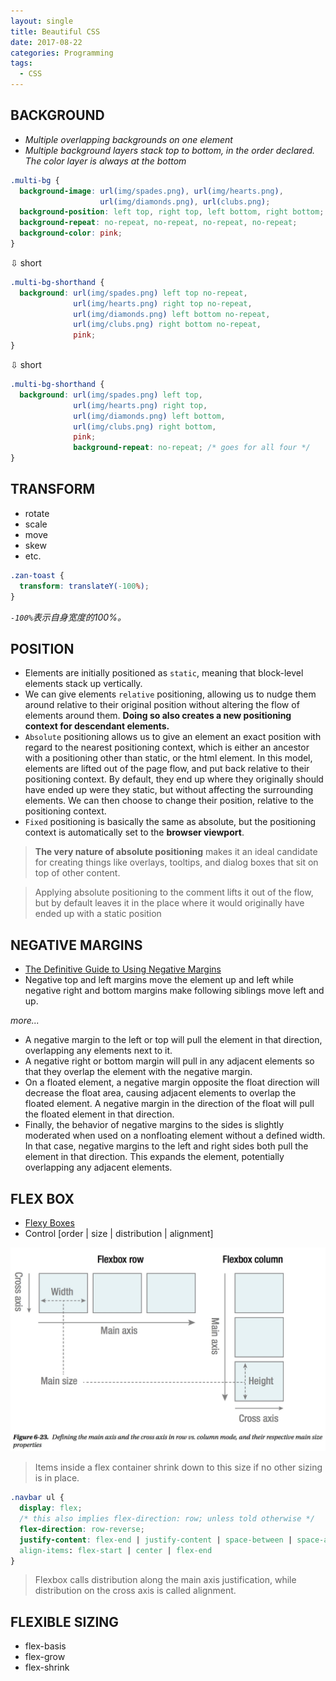 ```yaml
---
layout: single
title: Beautiful CSS
date: 2017-08-22
categories: Programming
tags:
  - CSS
---
```


BACKGROUND
---
* _Multiple overlapping backgrounds on one element_
* _Multiple background layers stack top to bottom, in the order declared. The color layer is always at the bottom_

```css
.multi-bg {
  background-image: url(img/spades.png), url(img/hearts.png),
                    url(img/diamonds.png), url(clubs.png);
  background-position: left top, right top, left bottom, right bottom;
  background-repeat: no-repeat, no-repeat, no-repeat, no-repeat;
  background-color: pink;
}
```
⇩  short
```css
.multi-bg-shorthand {
  background: url(img/spades.png) left top no-repeat,
              url(img/hearts.png) right top no-repeat,
              url(img/diamonds.png) left bottom no-repeat,
              url(img/clubs.png) right bottom no-repeat,
              pink;
}
```
⇩  short
```css
.multi-bg-shorthand {
  background: url(img/spades.png) left top,
              url(img/hearts.png) right top,
              url(img/diamonds.png) left bottom,
              url(img/clubs.png) right bottom,
              pink;
              background-repeat: no-repeat; /* goes for all four */
}
```

TRANSFORM
---
* rotate
* scale
* move
* skew
* etc.

```css
.zan-toast {
  transform: translateY(-100%);
}
```
_`-100%`表示自身宽度的100%。_

POSITION
---
* Elements are initially positioned as `static`, meaning that block-level elements stack up vertically.
* We can give elements `relative` positioning, allowing us to nudge them around relative to their original position without altering the flow of elements around them. **Doing so also creates a new positioning context for descendant elements.**
* `Absolute` positioning allows us to give an element an exact position with regard to the nearest positioning context, which is either an ancestor with a positioning other than static, or the html element. In this model, elements are lifted out of the page flow, and put back relative to their positioning context. By default, they end up where they originally should have ended up were they static, but without affecting the surrounding elements. We can then choose to change their position, relative to the positioning context.
* `Fixed` positioning is basically the same as absolute, but the positioning context is automatically set to the **browser viewport**.

> **The very nature of absolute positioning** makes it an ideal candidate for creating things like overlays, tooltips, and dialog boxes that sit on top of other content.

> Applying absolute positioning to the comment lifts it out of the flow, but by default leaves it in the place where it would originally have ended up with a static position

NEGATIVE MARGINS
---

* [The Definitive Guide to Using Negative Margins](https://www.smashingmagazine.com/2009/07/the-definitive-guide-to-using-negative-margins/)
* Negative top and left margins move the element up and left while negative right and bottom margins make following siblings move left and up.

_more..._

* A negative margin to the left or top will pull the element in that direction, overlapping any elements next to it.
* A negative right or bottom margin will pull in any adjacent elements so that they overlap the element with the negative margin.
* On a floated element, a negative margin opposite the float direction will decrease the float area, causing adjacent elements to overlap the floated element. A negative margin in the direction of the float will pull the floated element in that direction.
* Finally, the behavior of negative margins to the sides is slightly moderated when used on a nonfloating element without a defined width. In that case, negative margins to the left and right sides both pull the element in that direction. This expands the element, potentially overlapping any adjacent elements.


FLEX BOX
---
* [Flexy Boxes](http://the-echoplex.net/flexyboxes/)
* Control [order | size | distribution | alignment]

![](/assets/imgs/flex.jpeg)

> Items inside a flex container shrink down to this size if no other sizing is in place. 

```css
.navbar ul {
  display: flex;
  /* this also implies flex-direction: row; unless told otherwise */
  flex-direction: row-reverse;
  justify-content: flex-end | justify-content | space-between | space-around
  align-items: flex-start | center | flex-end
}
```
> Flexbox calls distribution along the main axis justification, while distribution on the cross axis is called alignment.

FLEXIBLE SIZING
---
* flex-basis
* flex-grow
* flex-shrink
